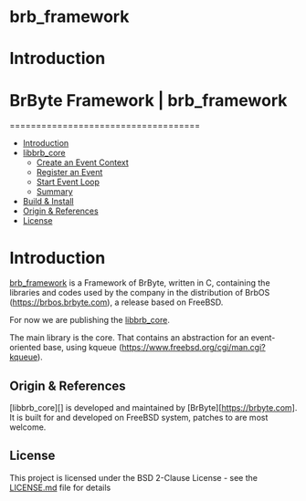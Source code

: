 # brb_framework


# Introduction


# BrByte Framework | brb_framework
====================================

* [Introduction](#introduction)
* [libbrb_core](BRBCORE.md)
  * [Create an Event Context](BRBCORE.md#create-an-event-context)
  * [Register an Event](BRBCORE.md#register-an-event)
  * [Start Event Loop](BRBCORE.md#start-event-loop)
  * [Summary](BRBCORE.md#summary)
* [Build & Install](#build--install)
* [Origin & References](#origin--references)
* [License](#license)


# Introduction

[brb_framework]() is a Framework of BrByte, written in C, containing the libraries and codes used by the company in the distribution of BrbOS (https://brbos.brbyte.com), a release based on FreeBSD.

For now we are publishing the [libbrb_core](BRBCORE.md). 

The main library is the core. That contains an abstraction for an event-oriented base, using kqueue (https://www.freebsd.org/cgi/man.cgi?kqueue).

Origin & References
-------------------

[libbrb_core][] is developed and maintained by [BrByte][https://brbyte.com]. It is built for and developed on FreeBSD system, patches to are most welcome.

## License

This project is licensed under the BSD 2-Clause License - see the [LICENSE.md](LICENSE.md) file for details

